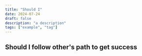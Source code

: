 ```yaml
---
title: "Should I"
date: 2024-07-24
draft: false
description: "a description"
tags: ["example", "tag"]
---
```


## Should I follow other's path to get success